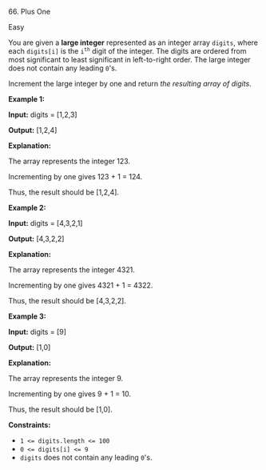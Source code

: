 66\. Plus One

Easy

You are given a **large integer** represented as an integer array `digits`, where each `digits[i]` is the <code>i<sup>th</sup></code> digit of the integer. The digits are ordered from most significant to least significant in left-to-right order. The large integer does not contain any leading `0`'s.

Increment the large integer by one and return _the resulting array of digits_.

**Example 1:**

**Input:** digits = [1,2,3]

**Output:** [1,2,4]

**Explanation:** 

The array represents the integer 123. 

Incrementing by one gives 123 + 1 = 124. 

Thus, the result should be [1,2,4].

**Example 2:**

**Input:** digits = [4,3,2,1]

**Output:** [4,3,2,2]

**Explanation:** 

The array represents the integer 4321. 

Incrementing by one gives 4321 + 1 = 4322. 

Thus, the result should be [4,3,2,2].

**Example 3:**

**Input:** digits = [9]

**Output:** [1,0]

**Explanation:** 

The array represents the integer 9. 

Incrementing by one gives 9 + 1 = 10. 

Thus, the result should be [1,0].

**Constraints:**

*   `1 <= digits.length <= 100`
*   `0 <= digits[i] <= 9`
*   `digits` does not contain any leading `0`'s.